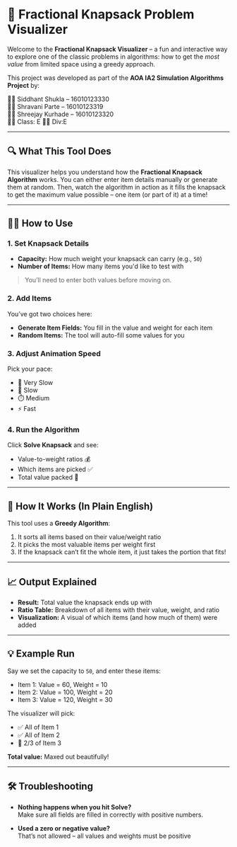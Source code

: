 # 🧮 Fractional Knapsack Problem Visualizer

Welcome to the **Fractional Knapsack Visualizer** – a fun and interactive way to explore one of the classic problems in algorithms: how to get the *most value* from limited space using a greedy approach.

This project was developed as part of the **AOA IA2 Simulation Algorithms Project** by:

👨‍🎓 Siddhant Shukla – 16010123330  
👩‍🎓 Shravani Parte – 16010123319  
👨‍🎓 Shreejay Kurhade – 16010123320  
🧑‍🏫 Class: E
🧑‍🏫 Div:E

---

## 🔍 What This Tool Does

This visualizer helps you understand how the **Fractional Knapsack Algorithm** works. You can either enter item details manually or generate them at random. Then, watch the algorithm in action as it fills the knapsack to get the maximum value possible – one item (or part of it) at a time!

---

## 🧑‍💻 How to Use

### 1. Set Knapsack Details

- **Capacity:** How much weight your knapsack can carry (e.g., `50`)
- **Number of Items:** How many items you'd like to test with

> You’ll need to enter both values before moving on.

### 2. Add Items

You’ve got two choices here:

- **Generate Item Fields:** You fill in the value and weight for each item
- **Random Items:** The tool will auto-fill some values for you

### 3. Adjust Animation Speed

Pick your pace:

- 🐢 Very Slow
- 🐌 Slow
- ⏱️ Medium
- ⚡ Fast

### 4. Run the Algorithm

Click **Solve Knapsack** and see:

- Value-to-weight ratios 💰
- Which items are picked ✅
- Total value packed 🎯

---

## 🧠 How It Works (In Plain English)

This tool uses a **Greedy Algorithm**:

1. It sorts all items based on their value/weight ratio
2. It picks the most valuable items per weight first
3. If the knapsack can’t fit the whole item, it just takes the portion that fits!

---

## 📈 Output Explained

- **Result:** Total value the knapsack ends up with
- **Ratio Table:** Breakdown of all items with their value, weight, and ratio
- **Visualization:** A visual of which items (and how much of them) were added

---

## 💡 Example Run

Say we set the capacity to `50`, and enter these items:

- Item 1: Value = 60, Weight = 10  
- Item 2: Value = 100, Weight = 20  
- Item 3: Value = 120, Weight = 30  

The visualizer will pick:

- ✅ All of Item 1
- ✅ All of Item 2
- 🧩 2/3 of Item 3  

**Total value:** Maxed out beautifully!

---

## 🛠️ Troubleshooting

- **Nothing happens when you hit Solve?**  
  Make sure all fields are filled in correctly with positive numbers.

- **Used a zero or negative value?**  
  That’s not allowed – all values and weights must be positive
